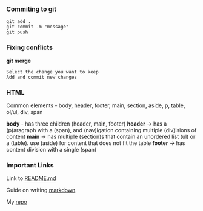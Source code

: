 ### Commiting to git
```
git add .
git commit -m "message"
git push
```

### Fixing conflicts
**git merge**
```
Select the change you want to keep 
Add and commit new changes
```

### HTML
Common elements - body, header, footer, main, section, aside, p, table, ol/ul, div, span

__body__ - has three children (header, main, footer)
__header__ -> has a (p)aragraph with a (span), and (nav)igation containing multiple (div)isions of content
__main__ -> has multiple (section)s that contain an unordered list (ul) or a (table). use (aside) for content that does not fit the table
__footer__ -> has content division with a single (span)

### Important Links
Link to [README.md](https://github.com/tae-tae05/startup/blob/main/README.md)

Guide on writing [markdown](https://docs.github.com/en/get-started/writing-on-github/getting-started-with-writing-and-formatting-on-github/basic-writing-and-formatting-syntax).

My [repo](https://https://github.com/tae-tae05/startup)